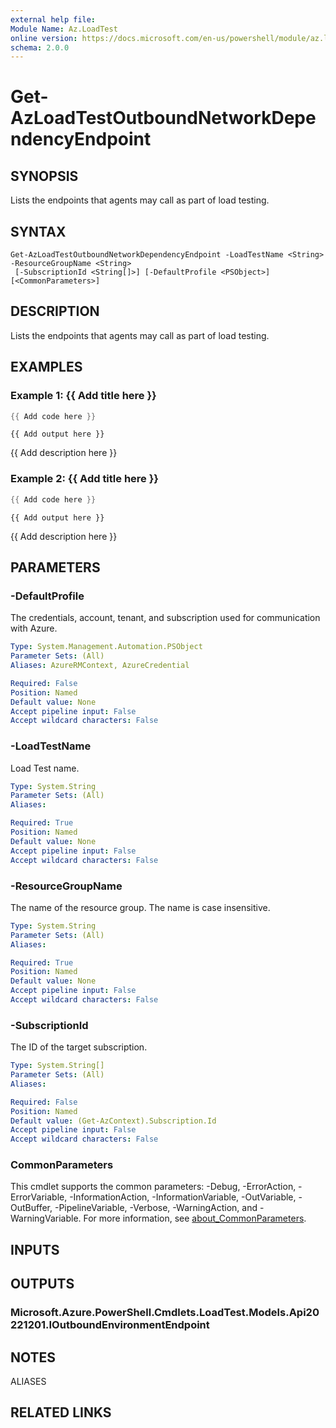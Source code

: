 ```yaml
---
external help file:
Module Name: Az.LoadTest
online version: https://docs.microsoft.com/en-us/powershell/module/az.loadtest/get-azloadtestoutboundnetworkdependencyendpoint
schema: 2.0.0
---
```


# Get-AzLoadTestOutboundNetworkDependencyEndpoint

## SYNOPSIS
Lists the endpoints that agents may call as part of load testing.

## SYNTAX

```
Get-AzLoadTestOutboundNetworkDependencyEndpoint -LoadTestName <String> -ResourceGroupName <String>
 [-SubscriptionId <String[]>] [-DefaultProfile <PSObject>] [<CommonParameters>]
```

## DESCRIPTION
Lists the endpoints that agents may call as part of load testing.

## EXAMPLES

### Example 1: {{ Add title here }}
```powershell
{{ Add code here }}
```

```output
{{ Add output here }}
```

{{ Add description here }}

### Example 2: {{ Add title here }}
```powershell
{{ Add code here }}
```

```output
{{ Add output here }}
```

{{ Add description here }}

## PARAMETERS

### -DefaultProfile
The credentials, account, tenant, and subscription used for communication with Azure.

```yaml
Type: System.Management.Automation.PSObject
Parameter Sets: (All)
Aliases: AzureRMContext, AzureCredential

Required: False
Position: Named
Default value: None
Accept pipeline input: False
Accept wildcard characters: False
```

### -LoadTestName
Load Test name.

```yaml
Type: System.String
Parameter Sets: (All)
Aliases:

Required: True
Position: Named
Default value: None
Accept pipeline input: False
Accept wildcard characters: False
```

### -ResourceGroupName
The name of the resource group.
The name is case insensitive.

```yaml
Type: System.String
Parameter Sets: (All)
Aliases:

Required: True
Position: Named
Default value: None
Accept pipeline input: False
Accept wildcard characters: False
```

### -SubscriptionId
The ID of the target subscription.

```yaml
Type: System.String[]
Parameter Sets: (All)
Aliases:

Required: False
Position: Named
Default value: (Get-AzContext).Subscription.Id
Accept pipeline input: False
Accept wildcard characters: False
```

### CommonParameters
This cmdlet supports the common parameters: -Debug, -ErrorAction, -ErrorVariable, -InformationAction, -InformationVariable, -OutVariable, -OutBuffer, -PipelineVariable, -Verbose, -WarningAction, and -WarningVariable. For more information, see [about_CommonParameters](http://go.microsoft.com/fwlink/?LinkID=113216).

## INPUTS

## OUTPUTS

### Microsoft.Azure.PowerShell.Cmdlets.LoadTest.Models.Api20221201.IOutboundEnvironmentEndpoint

## NOTES

ALIASES

## RELATED LINKS

